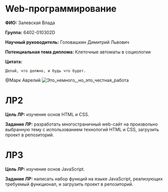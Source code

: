 # Web-программирование
__ФИО:__ Залевская Влада

__Группа:__ 6402-010302D

__Научный руководитель:__ Головашкин Димитрий Львович

__Потенциальная тема диплома:__ Клеточные автоматы в социологии

__Цитата:__

```
Делай, что должно, и будь что будет.
```
@Марк Аврелий
![Это_немного,_но_это_честная_работа](https://github.com/user-attachments/assets/366cd275-3fa3-4c16-975a-ba5ed291b813)

# ЛР2
__Цель ЛР:__ изучение основ HTML и CSS.

__Задание ЛР:__ разработать многостраничный web-сайт на произвольно выбранную тему с использованием технологий HTML и CSS, загрузить проект в репозиторий.

# ЛР3
__Цель ЛР:__ изучение основ JavaScript.

__Задание ЛР:__ написать набор функций на языке JavaScript, реализующих требуемый функционал, и загрузить проект в репозиторий.



